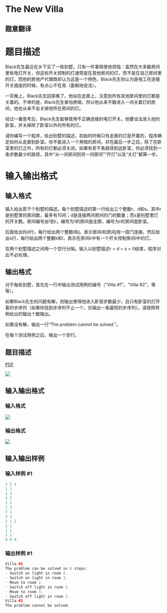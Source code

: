 # The New Villa

## 题意翻译

# 题目描述

Black先生最近在乡下买了一栋别墅。只有一件事情使他烦恼：虽然在大多数房间里有电灯开关，但这些开关控制的灯通常是在其他房间的灯，而不是在自己房间里的灯。而他的房地产代理商却认为这是一个特色，Black先生则认为是电工在连接开关插座的时候，有点心不在焉（委婉地说法）。

一天晚上，Black先生回家晚了。他站在走廊上，注意到所有其他房间里的灯都是关着的。不幸的是，Black先生害怕黑暗，所以他从来不敢进入一间关着灯的房间，他也从来不会关掉他所在房间的灯。

经过一番思考后，Black先生能够使用不正确连接的电灯开关。他要设法进入他的卧室，并关掉除了卧室以外的所有的灯。

请你编写一个程序，给出别墅的描述，初始的时候只有走廊的灯是开着的，程序确定如何从走廊到卧室。你不能进入一个黑暗的房间，并在最后一步之后，除了在卧室里的灯之外，所有的灯都必须关闭。如果有若干条路径到达卧室，你必须找到一条步数最少的路径，其中“从一间房间到另一间房间”“开灯”以及“关灯”都算一步。

# 输入输出格式

## 输入格式

输入给出若干个别墅的描述。每个别墅描述的第一行给出三个整数r、d和s。其中r是别墅里的房间数，最多有10间；d是连接两间房间的门的数量；而s是别墅里灯的开关数。房间编号由1到r。编号为1的房间是走廊，编号为r的房间是卧室。

后面给出的d行，每行给出两个整数i和j，表示房间i和房间j有一扇门连接。然后给出s行，每行给出两个整数k和l，表示在房间k中有一个开关控制房间l中的灯。

在两个别墅描述之间用一个空行分隔。输入以别墅描述r = d = s = 0结束，程序对此不必处理。

## 输出格式

对于每栋别墅，首先在一行中输出测试用例的编号（“Villa #1”，“Villa #2”，等等）。

如果Black先生的问题有解，则输出使得他进入卧室步数最少，且只有卧室的灯开着的步序列（如果你找到步序列不止一个，仅输出一条最短的步序列）。请按照样例给出的输出个数输出。

如果没有解，输出一行“The problem cannot be solved.”。

在每个测试用例之后，输出一个空行。

## 题目描述

[problemUrl]: https://uva.onlinejudge.org/index.php?option=com_onlinejudge&Itemid=8&category=5&page=show_problem&problem=257

[PDF](https://uva.onlinejudge.org/external/3/p321.pdf)

![](https://cdn.luogu.com.cn/upload/vjudge_pic/UVA321/a5fa66a2047ace58e5561c8bb70aad91d7b1b877.png)

## 输入输出格式

### 输入格式

![](https://cdn.luogu.com.cn/upload/vjudge_pic/UVA321/f9da1e28207b1f3014c64328952fc6725a43b5c4.png)

### 输出格式

![](https://cdn.luogu.com.cn/upload/vjudge_pic/UVA321/186a9e736c2ad82ad999c04ec4dfe793438b5268.png)

## 输入输出样例

### 输入样例 #1

```cpp
3 3 4
1 2
1 3
3 2
1 2
1 3
2 1
3 2
2 1 2
2 1
1 1
1 2
0 0 0
```


### 输出样例 #1

```cpp
Villa #1
The problem can be solved in 6 steps:
- Switch on light in room 2.
- Switch on light in room 3.
- Move to room 2.
- Switch off light in room 1.
- Move to room 3.
- Switch off light in room 2.
Villa #2
The problem cannot be solved.
```


